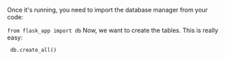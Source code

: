 Once it's running, you need to import the database manager from your code:

``` from flask_app import db ```
Now, we want to create the tables. This is really easy:

``` db.create_all()```